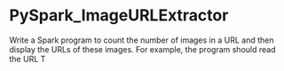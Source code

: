 # PySpark_ImageURLExtractor
Write a Spark program to count the number of images in a URL and then display the URLs of these images. For example, the program should read the URL  T
